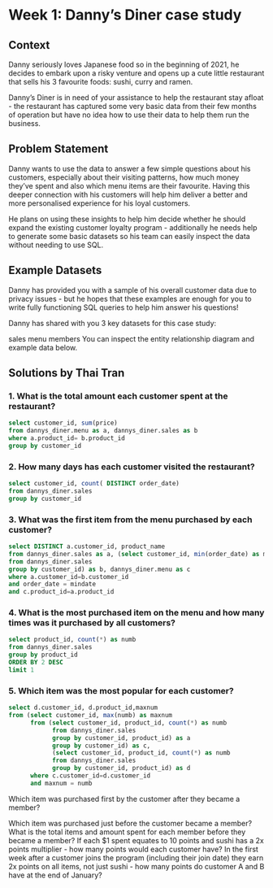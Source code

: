 # Week 1: Danny’s Diner case study

## Context
Danny seriously loves Japanese food so in the beginning of 2021, he decides to embark upon a risky venture and opens up a cute little restaurant that sells his 3 favourite foods: sushi, curry and ramen.

Danny’s Diner is in need of your assistance to help the restaurant stay afloat - the restaurant has captured some very basic data from their few months of operation but have no idea how to use their data to help them run the business.

## Problem Statement
Danny wants to use the data to answer a few simple questions about his customers, especially about their visiting patterns, how much money they’ve spent and also which menu items are their favourite. Having this deeper connection with his customers will help him deliver a better and more personalised experience for his loyal customers.

He plans on using these insights to help him decide whether he should expand the existing customer loyalty program - additionally he needs help to generate some basic datasets so his team can easily inspect the data without needing to use SQL.

## Example Datasets
Danny has provided you with a sample of his overall customer data due to privacy issues - but he hopes that these examples are enough for you to write fully functioning SQL queries to help him answer his questions!

Danny has shared with you 3 key datasets for this case study:

sales
menu
members
You can inspect the entity relationship diagram and example data below.

## Solutions by Thai Tran
### 1. What is the total amount each customer spent at the restaurant?

```sql
select customer_id, sum(price)
from dannys_diner.menu as a, dannys_diner.sales as b
where a.product_id= b.product_id
group by customer_id
```

### 2. How many days has each customer visited the restaurant?

```sql
select customer_id, count( DISTINCT order_date)
from dannys_diner.sales
group by customer_id
```

### 3. What was the first item from the menu purchased by each customer?

```sql
select DISTINCT a.customer_id, product_name
from dannys_diner.sales as a, (select customer_id, min(order_date) as mindate
from dannys_diner.sales
group by customer_id) as b, dannys_diner.menu as c
where a.customer_id=b.customer_id
and order_date = mindate
and c.product_id=a.product_id
```

### 4. What is the most purchased item on the menu and how many times was it purchased by all customers?

```sql
select product_id, count(*) as numb
from dannys_diner.sales
group by product_id
ORDER BY 2 DESC
limit 1
```
### 5. Which item was the most popular for each customer?
```sql
select d.customer_id, d.product_id,maxnum
from (select customer_id, max(numb) as maxnum
      from (select customer_id, product_id, count(*) as numb
            from dannys_diner.sales
            group by customer_id, product_id) as a
            group by customer_id) as c, 
            (select customer_id, product_id, count(*) as numb
            from dannys_diner.sales
            group by customer_id, product_id) as d
      where c.customer_id=d.customer_id
      and maxnum = numb
```

Which item was purchased first by the customer after they became a member?


Which item was purchased just before the customer became a member?
What is the total items and amount spent for each member before they became a member?
If each $1 spent equates to 10 points and sushi has a 2x points multiplier - how many points would each customer have?
In the first week after a customer joins the program (including their join date) they earn 2x points on all items, not just sushi - how many points do customer A and B have at the end of January?
